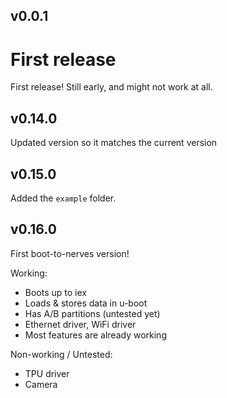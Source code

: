 ## v0.0.1

# First release

First release! Still early, and might not work at all.

## v0.14.0

Updated version so it matches the current version

## v0.15.0

Added the `example` folder.

## v0.16.0

First boot-to-nerves version!

Working:

* Boots up to iex
* Loads & stores data in u-boot
* Has A/B partitions (untested yet)
* Ethernet driver, WiFi driver
* Most features are already working

Non-working / Untested:

* TPU driver
* Camera
